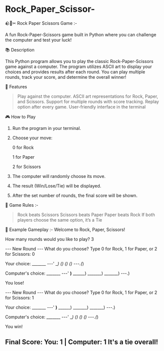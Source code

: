 # Rock_Paper_Scissor-

🪨📄✂ Rock Paper Scissors Game :-

A fun Rock-Paper-Scissors game built in Python where you can challenge the computer and test your luck!

📚 Description

This Python program allows you to play the classic Rock-Paper-Scissors game against a computer. 
The program utilizes ASCII art to display your choices and provides results after each round. 
You can play multiple rounds, track your score, and determine the overall winner!

🚀 Features
>Play against the computer.
>ASCII art representations for Rock, Paper, and Scissors.
>Support for multiple rounds with score tracking.
>Replay option after every game.
>User-friendly interface in the terminal

🎮 How to Play

1. Run the program in your terminal.

2. Choose your move:

   0 for Rock

   1 for Paper

   2 for Scissors

3. The computer will randomly choose its move.

4. The result (Win/Lose/Tie) will be displayed.

5. After the set number of rounds, the final score will be shown.

📝 Game Rules :-
>Rock beats Scissors
>Scissors beats Paper
>Paper beats Rock
>If both players choose the same option, it’s a Tie

🧠 Example Gameplay :-
Welcome to Rock, Paper, Scissors!

How many rounds would you like to play? 3

--- New Round ---
What do you choose? Type 0 for Rock, 1 for Paper, or 2 for Scissors: 0

Your choice:
    _______
---'   ____)
      (_)
      (_)
      ()
---.(_)

Computer's choice:
    _______
---'    __)__
           ______)
          _______)
         _______)
---.)

You lose!

--- New Round ---
What do you choose? Type 0 for Rock, 1 for Paper, or 2 for Scissors: 1

Your choice:
     _______
---'    __)__
           ______)
          _______)
         _______)
---.)

Computer's choice:
    _______
---'   ____)
      (_)
      (_)
      ()
---.(_)

You win!

Final Score:
You: 1 | Computer: 1
It's a tie overall!
----


